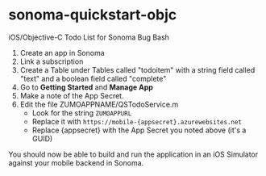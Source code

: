 # sonoma-quickstart-objc

iOS/Objective-C Todo List for Sonoma Bug Bash

1. Create an app in Sonoma
2. Link a subscription
3. Create a Table under Tables called "todoitem" with a string field called "text" and a boolean field called "complete"
4. Go to **Getting Started** and **Manage App**
5. Make a note of the App Secret.
6. Edit the file ZUMOAPPNAME/QSTodoService.m
    * Look for the string `ZUMOAPPURL`
    * Replace it with `https://mobile-{appsecret}.azurewebsites.net`
    * Replace {appsecret} with the App Secret you noted above (it's a GUID)


You should now be able to build and run the application in an iOS Simulator against your mobile backend in Sonoma.